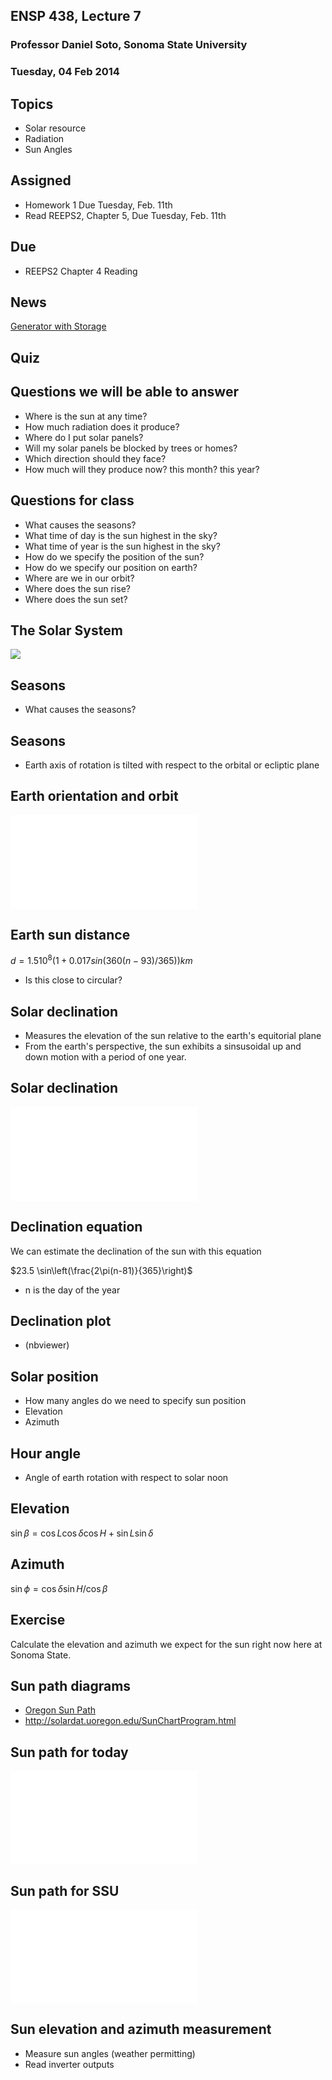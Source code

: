 ## ENSP 438, Lecture 7
### Professor Daniel Soto, Sonoma State University
### Tuesday, 04 Feb 2014

## Topics
- Solar resource
- Radiation
- Sun Angles

## Assigned
- Homework 1 Due Tuesday, Feb. 11th
- Read REEPS2, Chapter 5, Due Tuesday, Feb. 11th

## Due
- REEPS2 Chapter 4 Reading

## News
[Generator with Storage](http://spectrum.ieee.org/energywise/aerospace/military/hybrid-generator-would-cut-military-base-fuel-costs-in-half)

## Quiz

<!--
TODO
- grab relevant figures
- pull in figures from gil lectures
-->

## Questions we will be able to answer
- Where is the sun at any time?
- How much radiation does it produce?
- Where do I put solar panels?
- Will my solar panels be blocked by trees or homes?
- Which direction should they face?
- How much will they produce now? this month?  this year?

## Questions for class
- What causes the seasons?
- What time of day is the sun highest in the sky?
- What time of year is the sun highest in the sky?
- How do we specify the position of the sun?
- How do we specify our position on earth?
- Where are we in our orbit?
- Where does the sun rise?
- Where does the sun set?

## The Solar System
![](../figures/solar-system-nasa.jpg)

## Seasons
- What causes the seasons?

## Seasons
- Earth axis of rotation is tilted with respect to the orbital or
  ecliptic plane

## Earth orientation and orbit
![](../figures/REEPS2CH4-ecliptic.pdf)

<!--
where is the northern hemisphere's winter?
where is the southern hemisphere's winter?
-->

## Earth sun distance
$d=1.5 10^8 (1 + 0.017 sin(360(n-93)/365))km$

- Is this close to circular?

## Solar declination
- Measures the elevation of the sun relative to the earth's equitorial
  plane
- From the earth's perspective, the sun exhibits a sinsusoidal up and
  down motion with a period of one year.

## Solar declination
![](../figures/REEPS2CH4-declination.pdf)


## Declination equation
We can estimate the declination of the sun with this equation

$23.5 \sin\left(\frac{2\pi(n-81)}{365}\right)$

- n is the day of the year

## Declination plot
- (nbviewer)

## Solar position
- How many angles do we need to specify sun position
- Elevation
- Azimuth

## Hour angle
- Angle of earth rotation with respect to solar noon

## Elevation
$\sin\beta = \cos L \cos \delta \cos H + \sin L \sin \delta$

## Azimuth
$\sin \phi = \cos \delta \sin H / \cos \beta$

## Exercise
Calculate the elevation and azimuth we expect for the sun right now here
at Sonoma State.

## Sun path diagrams
- [Oregon Sun Path](http://solardat.uoregon.edu/SunChartProgram.html)
- http://solardat.uoregon.edu/SunChartProgram.html

## Sun path for today
![](../figures/sun-path-feb-4.pdf)

## Sun path for SSU
![](../figures/sun-path-rohnert-park.pdf)

## Sun elevation and azimuth measurement
- Measure sun angles (weather permitting)
- Read inverter outputs


